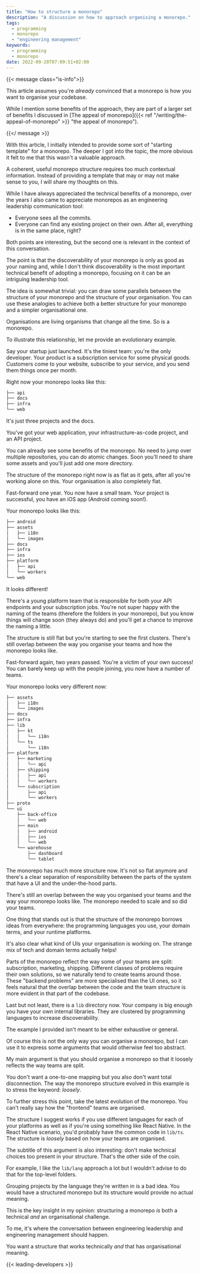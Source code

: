 ```yaml
---
title: "How to structure a monorepo"
description: "A discussion on how to approach organising a monorepo."
tags:
  - programming
  - monorepo
  - "engineering management"
keywords:
  - programming
  - monorepo
date: 2022-09-28T07:09:51+02:00
---
```


{{< message class="is-info">}}

This article assumes you're _already_ convinced that a monorepo is how you want
to organise your codebase.

While I mention some benefits of the approach, they are part of a larger set of
benefits I discussed in [The appeal of monorepo]({{< ref
"/writing/the-appeal-of-monorepo" >}} "the appeal of monorepo").

{{</ message >}}

With this article, I initially intended to provide some sort of "starting
template" for a monorepo. The deeper I got into the topic, the more obvious it
felt to me that this wasn't a valuable approach.

A coherent, useful monorepo structure requires too much contextual information.
Instead of providing a template that may or may not make sense to you, I will
share my thoughts on this.

While I have always appreciated the technical benefits of a monorepo, over the
years I also came to appreciate monorepos as an engineering leadership
communication tool:

- Everyone sees all the commits.
- Everyone can find any existing project on their own. After all, everything is
  in the same place, right?

Both points are interesting, but the second one is relevant in the context of
this conversation.

The point is that the discoverability of your monorepo is only as good as your
naming and, while I don't think discoverability is the most important technical
benefit of adopting a monorepo, focusing on it can be an intriguing leadership
tool.

The idea is somewhat trivial: you can draw some parallels between the structure
of your monorepo and the structure of your organisation. You can use these
analogies to achieve both a better structure for your monorepo and a simpler
organisational one.

Organisations are living organisms that change all the time. So is a monorepo.

To illustrate this relationship, let me provide an evolutionary example.

Say your startup just launched. It's the tiniest team: you're the only
developer. Your product is a subscription service for some physical goods.
Customers come to your website, subscribe to your service, and you send them
things once per month.

Right now your monorepo looks like this:

```sh
├── api
├── docs
├── infra
└── web
```

It's just three projects and the docs.

You've got your web application, your infrastructure-as-code project, and an API
project.

You can already see some benefits of the monorepo. No need to jump over multiple
repositories, you can do atomic changes. Soon you'll need to share some assets
and you'll just add one more directory.

The structure of the monorepo right now is as flat as it gets, after all you're
working alone on this. Your organisation is also completely flat.

Fast-forward one year. You now have a small team. Your project is successful,
you have an iOS app (Android coming soon!).

Your monorepo looks like this:

```sh
├── android
├── assets
│   ├── i18n
│   └── images
├── docs
├── infra
├── ios
├── platform
│   ├── api
│   └── workers
└── web
```

It looks different!

There's a young platform team that is responsible for both your API endpoints
and your subscription jobs. You're not super happy with the naming of the teams
(therefore the folders in your monorepo), but you know things will change soon
(they always do) and you'll get a chance to improve the naming a little.

The structure is still flat but you're starting to see the first clusters.
There's still overlap between the way you organise your teams and how the
monorepo looks like.

Fast-forward again, two years passed. You're a victim of your own success! You
can barely keep up with the people joining, you now have a number of teams.

Your monorepo looks very different now:

```sh
├── assets
│   ├── i18n
│   └── images
├── docs
├── infra
├── lib
│   ├── kt
│   │   └── i18n
│   └── ts
│       └── i18n
├── platform
│   ├── marketing
│   │   └── api
│   ├── shipping
│   │   ├── api
│   │   └── workers
│   └── subscription
│       ├── api
│       └── workers
├── proto
└── ui
    ├── back-office
    │   └── web
    ├── main
    │   ├── android
    │   ├── ios
    │   └── web
    └── warehouse
        ├── dashboard
        └── tablet
```

The monorepo has much more structure now. It's not so flat anymore and there's a
clear separation of responsibility between the parts of the system that have a
UI and the under-the-hood parts.

There's still an overlap between the way you organised your teams and the way
your monorepo looks like. The monorepo needed to scale and so did your teams.

One thing that stands out is that the structure of the monorepo borrows ideas
from everywhere: the programming languages you use, your domain terms, and your
runtime platforms.

It's also clear what kind of UIs your organisation is working on. The strange
mix of tech and domain terms actually helps!

Parts of the monorepo reflect the way some of your teams are split:
subscription, marketing, shipping. Different classes of problems require their
own solutions, so we naturally tend to create teams around those. These "backend
problems" are more specialised than the UI ones, so it feels natural that the
overlap between the code and the team structure is more evident in that part of
the codebase.

Last but not least, there is a `lib` directory now. Your company is big enough
you have your own internal libraries. They are clustered by programming
languages to increase discoverability.

The example I provided isn't meant to be either exhaustive or general.

Of course this is not the only way you can organise a monorepo, but I can use it
to express some arguments that would otherwise feel too abstract.

My main argument is that you should organise a monorepo so that it loosely
reflects the way teams are split.

You don't want a one-to-one mapping but you also don't want total disconnection.
The way the monorepo structure evolved in this example is to stress the keyword:
_loosely_.

To further stress this point, take the latest evolution of the monorepo. You
can't really say how the "frontend" teams are organised.

The structure I suggest works if you use different languages for each of your
platforms as well as if you're using something like React Native. In the React
Native scenario, you'd probably have the common code in `lib/ts`. The structure
is _loosely_ based on how your teams are organised.

The subtitle of this argument is also interesting: don't make technical choices
too present in your structure. That's the other side of the coin.

For example, I like the `lib/lang` approach a lot but I wouldn't advise to do
that for the top-level folders.

Grouping projects by the language they're written in is a bad idea. You would
have a structured monorepo but its structure would provide no actual meaning.

This is the key insight in my opinion: structuring a monorepo _is_ both a
technical _and_ an organisational challenge.

To me, it's where the conversation between engineering leadership and
engineering management should happen.

You want a structure that works technically _and_ that has organisational
meaning.

{{< leading-developers >}}
